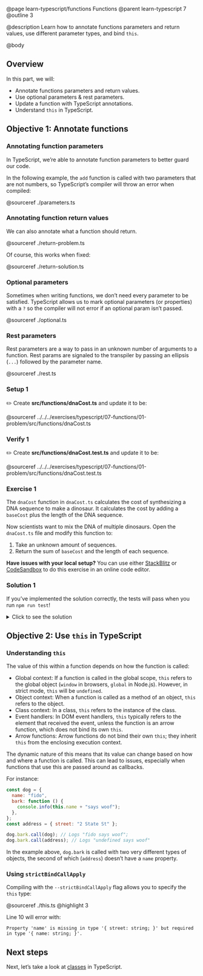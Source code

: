 @page learn-typescript/functions Functions
@parent learn-typescript 7
@outline 3

@description Learn how to annotate functions parameters and return values, use different parameter types, and bind `this`.

@body

## Overview

In this part, we will:

- Annotate functions parameters and return values.
- Use optional parameters & rest parameters.
- Update a function with TypeScript annotations.
- Understand `this` in TypeScript.

## Objective 1: Annotate functions

### Annotating function parameters

In TypeScript, we’re able to annotate function parameters to better guard our code.

In the following example, the `add` function is called with two parameters that are not numbers, so TypeScript’s compiler will throw an error when compiled:

@sourceref ./parameters.ts

### Annotating function return values

We can also annotate what a function should return.

@sourceref ./return-problem.ts

Of course, this works when fixed:

@sourceref ./return-solution.ts

### Optional parameters

Sometimes when writing functions, we don’t need every parameter to be satisfied. TypeScript allows us to mark optional parameters (or properties) with a `?` so the compiler will not error if an optional param isn’t passed.

@sourceref ./optional.ts

### Rest parameters

Rest parameters are a way to pass in an unknown number of arguments to a function. Rest params are signaled to the transpiler by passing an ellipsis (`...`) followed by the parameter name.

@sourceref ./rest.ts

### Setup 1

✏️ Create **src/functions/dnaCost.ts** and update it to be:

@sourceref ../../../exercises/typescript/07-functions/01-problem/src/functions/dnaCost.ts

### Verify 1

✏️ Create **src/functions/dnaCost.test.ts** and update it to be:

@sourceref ../../../exercises/typescript/07-functions/01-problem/src/functions/dnaCost.test.ts

### Exercise 1

The `dnaCost` function in `dnaCost.ts` calculates the cost of synthesizing
a DNA sequence to make a dinosaur. It calculates the cost by adding a `baseCost` plus
the length of the DNA sequence.

Now scientists want to mix the DNA of multiple dinosaurs.
Open the `dnaCost.ts` file and modify this function to:

1. Take an unknown amount of sequences.
2. Return the sum of `baseCost` and the length of each sequence.

<strong>Have issues with your local setup?</strong> You can use either [StackBlitz](https://stackblitz.com/fork/github/bitovi/academy/tree/main/exercises/typescript/07-functions/01-problem?file=src/functions/dnaCost.ts) or [CodeSandbox](https://codesandbox.io/p/devbox/github/bitovi/academy/tree/main/exercises/typescript/07-functions/01-problem?file=src/functions/dnaCost.ts) to do this exercise in an online code editor.

### Solution 1

If you’ve implemented the solution correctly, the tests will pass when you run `npm run test`!

<details>
<summary>Click to see the solution</summary>

✏️ Update `dnaCost.ts` to add each sequence to the
base cost. This solution uses [Array.prototype.reduce](https://developer.mozilla.org/en-US/docs/Web/JavaScript/Reference/Global_Objects/Array/reduce):

@diff ./../../../exercises/typescript/07-functions/01-problem/src/functions/dnaCost.ts ./../../../exercises/typescript/07-functions/01-solution/src/functions/dnaCost.ts only

You’ll notice that specifying a return type is not necessary. This is
because TypeScript can infer the return value from the arguments.

The following is another
valid solution:

@diff ./../../../exercises/typescript/07-functions/01-problem/src/functions/dnaCost.ts ./../../../exercises/typescript/07-functions/01-solution/src/functions/dnaCost2.ts only

<strong>Have issues with your local setup?</strong> See the solution in [StackBlitz](https://stackblitz.com/fork/github/bitovi/academy/tree/main/exercises/typescript/07-functions/01-solution?file=src/functions/dnaCost.ts) or [CodeSandbox](https://codesandbox.io/p/devbox/github/bitovi/academy/tree/main/exercises/typescript/07-functions/01-solution?file=src/functions/dnaCost.ts).

</details>

## Objective 2: Use `this` in TypeScript

### Understanding `this`

The value of this within a function depends on how the function is called:

- Global context: If a function is called in the global scope, `this` refers to the global object (`window` in browsers, `global` in Node.js). However, in strict mode, `this` will be `undefined`.
- Object context: When a function is called as a method of an object, `this` refers to the object.
- Class context: In a class, `this` refers to the instance of the class.
- Event handlers: In DOM event handlers, `this` typically refers to the element that received the event, unless the function is an arrow function, which does not bind its own `this`.
- Arrow functions: Arrow functions do not bind their own `this`; they inherit `this` from the enclosing execution context.

The dynamic nature of this means that its value can change based on how and where a function is called. This can lead to issues, especially when functions that use this are passed around as callbacks.

For instance:

```js
const dog = {
  name: "fido",
  bark: function () {
    console.info(this.name + "says woof");
  },
};
const address = { street: "2 State St" };

dog.bark.call(dog); // Logs "fido says woof";
dog.bark.call(address); // Logs "undefined says woof"
```

In the example above, `dog.bark` is called with two very different types of objects, the second of which (`address`) doesn’t have a `name` property.

### Using `strictBindCallApply`

Compiling with the `--strictBindCallApply` flag allows you to
specify the `this` type:

@sourceref ./this.ts
@highlight 3

Line 10 will error with:

```
Property 'name' is missing in type '{ street: string; }' but required in type '{ name: string; }'.
```

## Next steps

Next, let’s take a look at [classes](./classes.html) in TypeScript.

